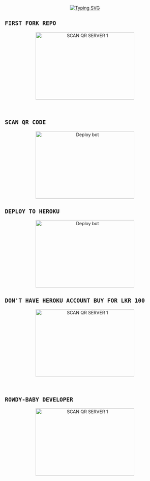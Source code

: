 <p align="center"> 
  <p align="center">
  <a href="https://git.io/typing-svg"><img src="https://readme-typing-svg.demolab.com?font=Bungee+Shade&size=25&pause=1000&background=FF000000&width=435&lines=THIS+IS+SONIC+MD+V2 ❤️+;ROWDY-+BABY-+MD 🎉;CREATED+BY+MR-KALINDU ✔️" alt="Typing SVG" /></a>
</p>


## ```FIRST FORK REPO```
<p align = center > <a href="https://github.com/MR-KALINDU/ROWDY-BABY-MD/fork"><img align="center" src="https://i.ibb.co/nbCmXJW/Screenshot-2023-1028-090353.png" alt="SCAN QR SERVER 1" height="212" width="310" /></a> </p> <br>

## ```SCAN QR CODE```
<p align = center > <a href="https://mr-kalindu-qr.onrender.com/" target="blank"><img align="center" src="https://i.ibb.co/x87L8Jn/Screenshot-2023-1028-084040.png" alt="Deploy bot" height="212" width="310" /></a> </p>



## ```DEPLOY TO HEROKU```
<p align = center > <a href="https://heroku.com/deploy?template=https://github.com/MR-KALINDU/ROWDY-BABY-MD" target="blank"><img align="center" src="https://i.ibb.co/N7wJrB0/Screenshot-2023-1028-090438.png" alt="Deploy bot" height="212" width="310" /></a> </p>


## ```DON'T HAVE HEROKU ACCOUNT BUY FOR LKR 100```
<p align = center > <a href="https://wa.me/+94765614609/"><img align="center" src="https://i.ibb.co/MspbkGm/Screenshot-2023-1028-083938.png" alt="SCAN QR SERVER 1" height="212" width="310" /></a> </p> <br>




## ```ROWDY-BABY DEVELOPER```
<p align = center > <a href="https://wa.me/+94758179948/"><img align="center" src="https://i.ibb.co/5R6QrN8/Screenshot-2023-1028-084207.png" alt="SCAN QR SERVER 1" height="212" width="310" /></a> </p> <br>


